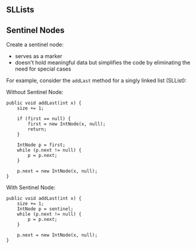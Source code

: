 ## SLLists

## Sentinel Nodes
Create a sentinel node:
- serves as a marker 
- doesn't hold meaningful data but simplifies the code by eliminating the need for special cases

For example, consider the `addLast` method for a singly linked list (SLList):

Without Sentinel Node:
```
public void addLast(int x) {     
	size += 1; 
	     
	if (first == null) {         
		first = new IntNode(x, null); 
		return;     
	}      
	
	IntNode p = first;     
	while (p.next != null) {         
		p = p.next;     
	}      
	
	p.next = new IntNode(x, null); 
}
```

With Sentinel Node:
```
public void addLast(int x) {
	size += 1;     
	IntNode p = sentinel;     
	while (p.next != null) {         
		p = p.next;     
	}      
	
	p.next = new IntNode(x, null); 
}
```